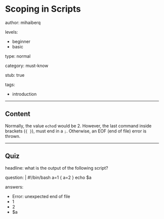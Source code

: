 # Scoping in Scripts
author: mihaiberq

levels:
  - beginner
  - basic

type: normal

category: must-know

stub: true

tags:
  - introduction

---
## Content

Normally, the value `echo`d would be 2. However, the last command inside brackets (`{ }`), must end in a `;`. Otherwise, an EOF (end of file) error is thrown.

---
## Quiz

headline: what is the output of the following script?

question: |
  #!/bin/bash
  a=1
  { a=2 }
  echo $a

answers:
  - Error: unexpected end of file
  - 1
  - 2
  - $a
